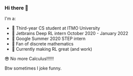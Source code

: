 ### Hi there 👋

I'm a:
- 🌈 Third-year CS student at ITMO University
- 🦄 Jetbrains Deep RL intern October 2020 - January 2022
- 🥦 Google Summer 2020 STEP intern
- 💚 Fan of discrete mathematics
- 🐷 Currently making RL great (and work) 

😎 No more Calculus!!!!!!

Btw sometimes I joke funny.
